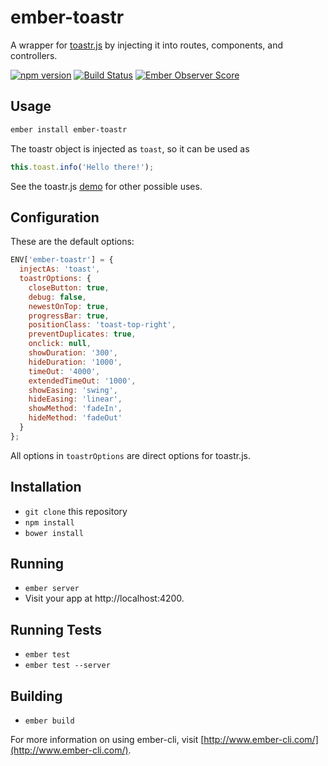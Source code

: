 # ember-toastr

A wrapper for [toastr.js] by injecting it into routes, components, and controllers.

[![npm version](https://badge.fury.io/js/ember-toastr.svg)](http://badge.fury.io/js/ember-toastr)
[![Build Status](https://travis-ci.org/knownasilya/ember-toastr.svg)](https://travis-ci.org/knownasilya/ember-toastr)
[![Ember Observer Score](http://emberobserver.com/badges/ember-toastr.svg)](http://emberobserver.com/addons/ember-toastr)

## Usage

```sh
ember install ember-toastr
```

The toastr object is injected as `toast`, so it can be used as

```js
this.toast.info('Hello there!');
```

See the toastr.js [demo] for other possible uses.

## Configuration

These are the default options:

```js
ENV['ember-toastr'] = {
  injectAs: 'toast',
  toastrOptions: {
    closeButton: true,
    debug: false,
    newestOnTop: true,
    progressBar: true,
    positionClass: 'toast-top-right',
    preventDuplicates: true,
    onclick: null,
    showDuration: '300',
    hideDuration: '1000',
    timeOut: '4000',
    extendedTimeOut: '1000',
    showEasing: 'swing',
    hideEasing: 'linear',
    showMethod: 'fadeIn',
    hideMethod: 'fadeOut'
  }
};
```

All options in `toastrOptions` are direct options for toastr.js.

## Installation

* `git clone` this repository
* `npm install`
* `bower install`

## Running

* `ember server`
* Visit your app at http://localhost:4200.

## Running Tests

* `ember test`
* `ember test --server`

## Building

* `ember build`

For more information on using ember-cli, visit [http://www.ember-cli.com/](http://www.ember-cli.com/).

[toastr.js]: https://github.com/CodeSeven/toastr
[demo]: http://codeseven.github.io/toastr/demo.html
